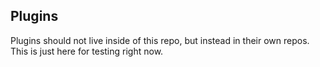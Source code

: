 ## Plugins

Plugins should not live inside of this repo, but instead in their own repos.
This is just here for testing right now.

